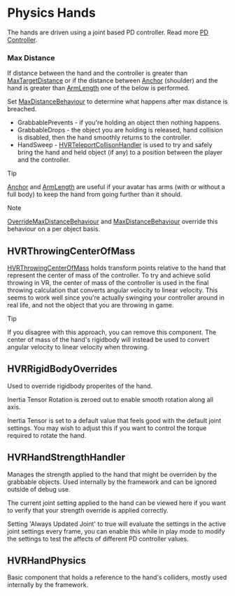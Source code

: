 # Physics Hands

The hands are driven using a joint based PD controller. Read more [PD Controller](pdstrength.md#pd-controller).
 
### Max Distance

If distance between the hand and the controller is greater than [MaxTargetDistance](xref:HurricaneVR.Framework.Core.Player.HVRJointHand.MaxTargetDistance) or if the distance between [Anchor](xref:HurricaneVR.Framework.Core.Player.HVRJointHand.Anchor) (shoulder) and the hand is greater than [ArmLength](xref:HurricaneVR.Framework.Core.Player.HVRJointHand.ArmLength) one of the below is performed.

Set [MaxDistanceBehaviour](xref:HurricaneVR.Framework.Core.Player.HVRJointHand.MaxDistanceBehaviour) to determine what happens after max distance is breached.
- GrabbablePrevents - if you're holding an object then nothing happens.
- GrabbableDrops - the object you are holding is released, hand collision is disabled, then the hand smoothly returns to the controller.
- HandSweep - [HVRTeleportCollisonHandler](xref:HurricaneVR.Framework.Core.Player.HVRTeleportCollisonHandler) is used to try and safely bring the hand and held object (if any) to a position between the player and the controller.

> [!TIP]
> [Anchor](xref:HurricaneVR.Framework.Core.Player.HVRJointHand.Anchor) and [ArmLength](xref:HurricaneVR.Framework.Core.Player.HVRJointHand.ArmLength) are useful if your avatar has arms (with or without a full body) to keep the hand from going further than it should.

> [!NOTE]
> [OverrideMaxDistanceBehaviour](xref:HurricaneVR.Framework.Core.HVRGrabbable.OverrideMaxDistanceBehaviour) and
[MaxDistanceBehaviour](xref:HurricaneVR.Framework.Core.HVRGrabbable.MaxDistanceBehaviour) override this behaviour on a per object basis.


## HVRThrowingCenterOfMass

[HVRThrowingCenterOfMass](xref:HurricaneVR.Framework.Components.HVRThrowingCenterOfMass) holds transform points relative to the hand that represent the center of mass of the controller. To try and achieve solid throwing in VR, the center of mass of the controller is used in the final throwing calculation that converts angular velocity to linear velocity. This seems to work well since you're actually swinging your controller around in real life, and not the object that you are throwing in game.

> [!TIP]
> If you disagree with this approach, you can remove this component. The center of mass of the hand's rigidbody will instead be used to convert angular velocity to linear velocity when throwing.

## HVRRigidBodyOverrides

Used to override rigidbody properites of the hand.

Inertia Tensor Rotation is zeroed out to enable smooth rotation along all axis.

Inertia Tensor is set to a default value that feels good with the default joint settings. You may wish to adjust this if you want to control the torque required to rotate the hand.

## HVRHandStrengthHandler

Manages the strength applied to the hand that might be overriden by the grabbable objects. Used internally by the framework and can be ignored outside of debug use.

The current joint setting applied to the hand can be viewed here if you want to verify that your strength override is applied correctly.

Setting 'Always Updated Joint' to true will evaluate the settings in the active joint settings every frame, you can enable this while in play mode to modify the settings to test the affects of different PD controller values.

## HVRHandPhysics

Basic component that holds a reference to the hand's colliders, mostly used internally by the framework.